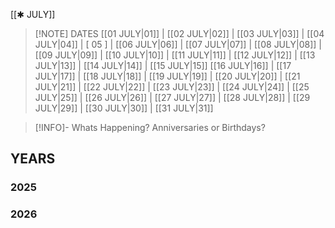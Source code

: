  [[✱ JULY]]

> [!NOTE] DATES
> [[01 JULY|01]] | [[02 JULY|02]] | [[03 JULY|03]] | [[04 JULY|04]] | [ 05 ] | [[06 JULY|06]] | [[07 JULY|07]] | [[08 JULY|08]] | [[09 JULY|09]] | [[10 JULY|10]] | [[11 JULY|11]] | [[12 JULY|12]] | [[13 JULY|13]] | [[14 JULY|14]] | [[15 JULY|15]]
> [[16 JULY|16]] | [[17 JULY|17]] | [[18 JULY|18]] | [[19 JULY|19]] | [[20 JULY|20]] | [[21 JULY|21]] | [[22 JULY|22]] | [[23 JULY|23]] | [[24 JULY|24]] | [[25 JULY|25]] | [[26 JULY|26]] | [[27 JULY|27]] | [[28 JULY|28]] | [[29 JULY|29]] | [[30 JULY|30]] | [[31 JULY|31]]

> [!INFO]- Whats Happening?
> Anniversaries or Birthdays? 
## YEARS
### 2025

### 2026